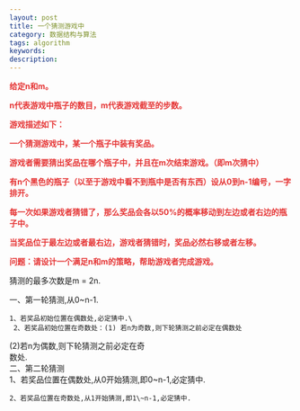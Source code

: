 ```yaml
---
layout: post
title: 一个猜测游戏中
category: 数据结构与算法
tags: algorithm
keywords: 
description: 
---
```


**<span style="color:#e53333;">给定n和m。</span>**

**<span
style="color:#e53333;">n代表游戏中瓶子的数目，m代表游戏截至的步数。</span>**

**<span style="color:#e53333;"> </span>**

**<span style="color:#e53333;">游戏描述如下：</span>**

**<span
style="color:#e53333;">一个猜测游戏中，某一个瓶子中装有奖品。</span>**

**<span
style="color:#e53333;">游戏者需要猜出奖品在哪个瓶子中，并且在m次结束游戏。（即m次猜中）</span>**

**<span
style="color:#e53333;">有n个黑色的瓶子（以至于游戏中看不到瓶中是否有东西）设从0到n-1编号，一字排开。</span>**

**<span
style="color:#e53333;">每一次如果游戏者猜错了，那么奖品会各以50%的概率移动到左边或者右边的瓶子中。</span>**

**<span
style="color:#e53333;">当奖品位于最左边或者最右边，游戏者猜错时，奖品必然右移或者左移。</span>**

**<span
style="color:#e53333;">问题：请设计一个满足n和m的策略，帮助游戏者完成游戏。</span>**

 

猜测的最多次数是m = 2n.

一、第一轮猜测,从0\~n-1.

    1、若奖品初始位置在偶数处,必定猜中.\
     2、若奖品初始位置在奇数处：(1) 若n为奇数,则下轮猜测之前必定在偶数处
(2)若n为偶数,则下轮猜测之前必定在奇\
        数处.\
 二、第二轮猜测\
     1、若奖品位置在偶数处,从0开始猜测,即0\~n-1,必定猜中.

    2、若奖品位置在奇数处,从1开始猜测,即1\~n-1,必定猜中.









